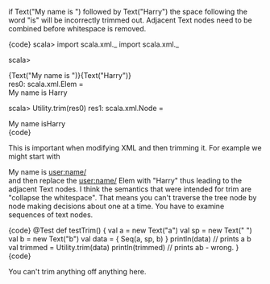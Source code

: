 if Text("My name is ") followed by Text("Harry") the space following the word "is" will be incorrectly trimmed out.  Adjacent Text nodes need to be combined before whitespace is removed.

{code}
scala> import scala.xml._
import scala.xml._

scala> <div>{Text("My name is ")}{Text("Harry")}</div>
res0: scala.xml.Elem = <div>My name is Harry</div>

scala> Utility.trim(res0)
res1: scala.xml.Node = <div>My name isHarry</div>
{code}

This is important when modifying XML and then trimming it.  For example we might start with <div>My name is <user:name/></div> and then replace the <user:name/> Elem with "Harry" thus leading to the adjacent Text nodes.
I think the semantics that were intended for trim are "collapse the whitespace". That means you can't traverse the tree node by node making decisions about one at a time. You have to examine sequences of text nodes. 

{code}
  @Test def testTrim() {
    val a = new Text("a")
    val sp = new Text(" ")
    val b = new Text("b")
    val data = <data>{ Seq(a, sp, b) }</data>
    println(data) // prints <data>a b</data>
    val trimmed = Utility.trim(data)
    println(trimmed) // prints <data>ab</data> - wrong. 
  }
{code}

You can't trim anything off anything here. 
